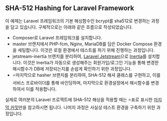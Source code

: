 ## SHA-512 Hashing for Laravel Framework

이 예제는 Laravel 프레임워크의 기본 해싱함수인 bcrypt를 sha512로 변경하는 과정을 담고 있습니다. 구체적으로는 아래와 같은 흐름으로 작성되었습니다.

- Composer로 Laravel 프레임워크를 설치합니다.
- master 브랜치에서 PHP-fcm, Nginx, MariaDB를 담은 Docker Compose 환경을 세팅합니다. 이것은 로컬 환경에서 테스트를 하기 위해 진행하는 과정입니다.
- jetstream-inertia 브랜치를 분리하여, [Laravel Jetstream](https://jetstream.laravel.com "Laravel Jetstream")으로 [Inertia](https://inertiajs.com "Inertia")를 설치합니다. 이것은 Inertia가 자동으로 생성해주는 회원가입/로그인 기능을 통해 변경한 해시함수가 DB에 저장되는지를 손쉽게 확인하기 위한 과정입니다.
- ⭐️마지막으로 hasher 브랜치를 분리하여, SHA-512 해셔 클래스를 구현하고, 이를 서비스 프로바이더를 통해 바인딩하며, 마지막으로 환경설정에서 해시함수를 변경하여서 이를 적용합니다.   

실제로 여러분의 Laravel 프로젝트에 SHA-512 해싱을 적용할 때는 ⭐표로 표시한 [마지막 커밋](https://github.com/Epiloum/laravel-sha-hashing/commit/b1d730d771dff00f4786c6e8d7c5cc354ccef0b5  "Github Commit Link - b1d730d771dff00f4786c6e8d7c5cc354ccef0b5")만을 참고하시면 됩니다. 나머지 과정은 사실상 테스트 환경을 구축하기 위한 과정입니다.  
